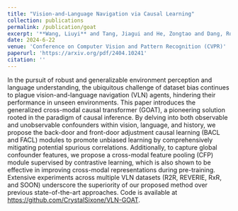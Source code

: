 ```yaml
---
title: "Vision-and-Language Navigation via Causal Learning"
collection: publications
permalink: /publication/goat
excerpt: '**Wang, Liuyi** and Tang, Jiagui and He, Zongtao and Dang, Ronghao and Liu, Chengju and Chen, Qijun'
date: 2024-6-22
venue: 'Conference on Computer Vision and Pattern Recognition (CVPR)'
paperurl: 'https://arxiv.org/pdf/2404.10241'
citation: ''
---
```


In the pursuit of robust and generalizable environment perception and language understanding, the ubiquitous challenge of dataset bias continues to plague vision-and-language navigation (VLN) agents, hindering their performance in unseen environments. This paper introduces the generalized cross-modal causal transformer (GOAT), a pioneering solution rooted in the paradigm of causal inference. By delving into both observable and unobservable confounders within vision, language, and history, we propose the back-door and front-door adjustment causal learning (BACL and FACL) modules to promote unbiased learning by comprehensively mitigating potential spurious correlations. Additionally, to capture global confounder features, we propose a cross-modal feature pooling (CFP) module supervised by contrastive learning, which is also shown to be effective in improving cross-modal representations during pre-training. Extensive experiments across multiple VLN datasets (R2R, REVERIE, RxR, and SOON) underscore the superiority of our proposed method over previous state-of-the-art approaches. Code is available at https://github.com/CrystalSixone/VLN-GOAT.
